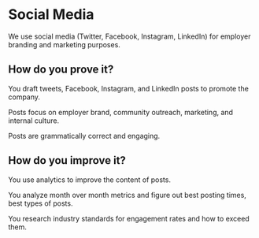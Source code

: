 # Social Media

We use social media (Twitter, Facebook, Instagram, LinkedIn) for employer branding and marketing purposes. 

## How do you prove it?

You draft tweets, Facebook, Instagram, and LinkedIn posts to promote the company.

Posts focus on employer brand, community outreach, marketing, and internal culture. 

Posts are grammatically correct and engaging. 

## How do you improve it?

You use analytics to improve the content of posts.

You analyze month over month metrics and figure out best posting times, best types of posts. 

You research industry standards for engagement rates and how to exceed them. 

